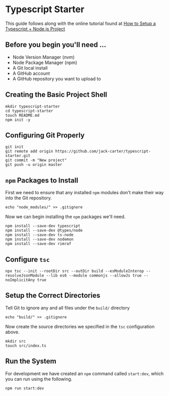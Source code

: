# Typescript Starter

This guide follows along with the online tutorial found at [How to Setup a Typescript + Node.js Project](https://khalilstemmler.com/blogs/typescript/node-starter-project/)

## Before you begin you'll need ...

* Node Version Manager (nvm)
* Node Package Manager (npm)
* A Git local install
* A GitHub account 
* A GitHub repository you want to upload to

## Creating the Basic Project Shell
```
mkdir typescript-starter
cd typescript-starter
touch README.md
npm init -y
```

## Configuring Git Properly
```
git init
git remote add origin https://github.com/jack-carter/typescript-starter.git
git commit -m "New project"
git push -u origin master
```

## `npm` Packages to Install
First we need to ensure that any installed `npm` modules don't make their way into the Git repository.
```
echo "node_modules/" >> .gitignore
```

Now we can begin installing the `npm` packages we'll need.
```
npm install --save-dev typescript
npm install --save-dev @types/node
npm install --save-dev ts-node
npm install --save-dev nodemon
npm install --save-dev rimraf
```
## Configure `tsc`
```
npx tsc --init --rootDir src --outDir build --esModuleInterop --resolveJsonModule --lib es6 --module commonjs --allowJs true --noImplicitAny true
```

## Setup the Correct Directories
Tell Git to ignore any and all files under the `build/` directory
```
echo "build/" >> .gitignore
```

Now create the source directories we specified in the `tsc` configuration above.
```
mkdir src
touch src/index.ts
```

## Run the System
For development we have created an `npm` command called `start:dev`, which you can run using the following.
```
npm run start:dev
```
